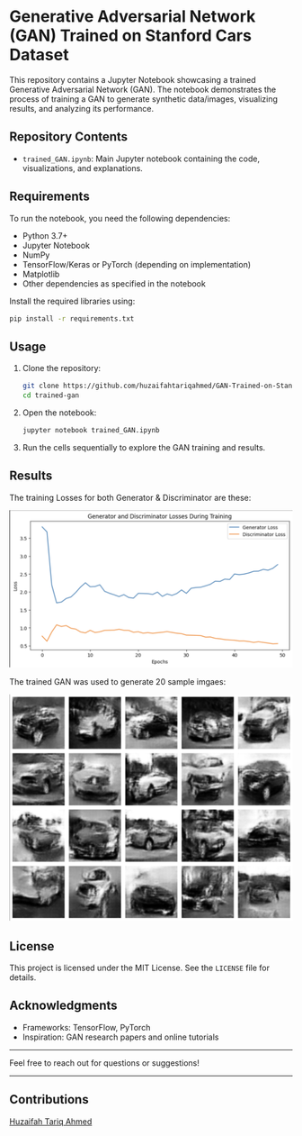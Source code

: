 # Generative Adversarial Network (GAN) Trained on Stanford Cars Dataset

This repository contains a Jupyter Notebook showcasing a trained Generative Adversarial Network (GAN). The notebook demonstrates the process of training a GAN to generate synthetic data/images, visualizing results, and analyzing its performance.

## Repository Contents

- `trained_GAN.ipynb`: Main Jupyter notebook containing the code, visualizations, and explanations.

## Requirements

To run the notebook, you need the following dependencies:

- Python 3.7+
- Jupyter Notebook
- NumPy
- TensorFlow/Keras or PyTorch (depending on implementation)
- Matplotlib
- Other dependencies as specified in the notebook

Install the required libraries using:

```bash
pip install -r requirements.txt
```

## Usage

1. Clone the repository:

   ```bash
   git clone https://github.com/huzaifahtariqahmed/GAN-Trained-on-Stanford-Cars-Dataset.git
   cd trained-gan
   ```

2. Open the notebook:

   ```bash
   jupyter notebook trained_GAN.ipynb
   ```

3. Run the cells sequentially to explore the GAN training and results.

## Results

The training Losses for both Generator & Discriminator are these:

![losses](https://github.com/huzaifahtariqahmed/GAN-Trained-on-Stanford-Cars-Dataset/blob/main/Images/losses.png)

The trained GAN was used to generate 20 sample imgaes:

![generated samples](https://github.com/huzaifahtariqahmed/GAN-Trained-on-Stanford-Cars-Dataset/blob/main/Images/generated_samples.png)

## License

This project is licensed under the MIT License. See the `LICENSE` file for details.

## Acknowledgments

- Frameworks: TensorFlow, PyTorch
- Inspiration: GAN research papers and online tutorials

---

Feel free to reach out for questions or suggestions!

---

## Contributions

[Huzaifah Tariq Ahmed](https://github.com/huzaifahtariqahmed)
